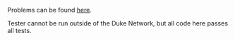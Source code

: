 Problems can be found [here](https://www2.cs.duke.edu/courses/spring19/compsci201/apt/secure/).

Tester cannot be run outside of the Duke Network, but all code here passes all tests.
